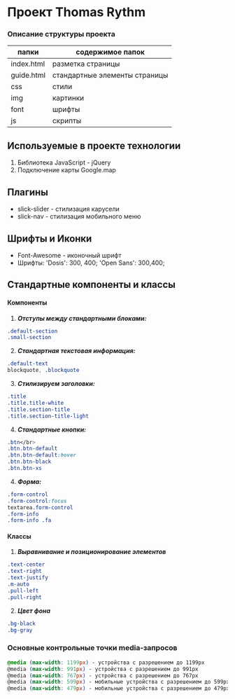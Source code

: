 # Проект Thomas Rythm
### Описание структуры проекта

папки | содержимое папок
-----------|------------
index.html | разметка страницы 
guide.html | стандартные элементы страницы
css | стили 
img | картинки
font | шрифты 
js | скрипты

## Используемые в проекте технологии

1. Библиотека JavaScript - jQuery
2. Подключение карты Google.map

## Плагины
* slick-slider - стилизация карусели
* slick-nav - стилизация мобильного меню

## Шрифты и Иконки
* Font-Awesome - иконочный шрифт
* Шрифты: 'Dosis': 300, 400; 'Open Sans': 300,400;

## Стандартные компоненты и классы

#### Компоненты

1. ***Отступы между стандартными блоками:***</br>
```css
.default-section
.small-section
```

2. ***Стандартная текстовая информация:***</br>
```css
.default-text
blockquote, .blockquote
```
3. ***Стилизируем заголовки:***</br>
```css
.title
.title.title-white
.title.section-title
.title.section-title-light
```

4. ***Стандартные кнопки:***</br>
```css
.btn</br>
.btn.btn-default
.btn.btn-default:hover 
.btn.btn-black 
.btn.btn-xs
```

4. ***Форма:***</br>
```css
.form-control
.form-control:focus
textarea.form-control
.form-info
.form-info .fa
```

#### Классы

1. ***Выравнивание и позиционирование элементов***
```css
.text-center
.text-right
.text-justify
.m-auto
.pull-left
.pull-right
```
2. ***Цвет фона***
```css
.bg-black
.bg-gray
```

### Основные контрольные точки media-запросов

```css
@media (max-width: 1199px) - устройства c разрешением до 1199px
@media (max-width: 991px) - устройства c разрешением до 991px
@media (max-width: 767px) - устройства c разрешением до 767px
@media (max-width: 599px) - мобильные устройства c разрешением до 599px
@media (max-width: 479px) - мобильные устройства c разрешением до 479px
```
